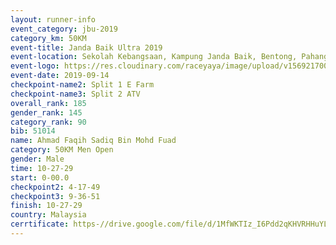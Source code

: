 ```yaml
---
layout: runner-info 
event_category: jbu-2019 
category_km: 50KM 
event-title: Janda Baik Ultra 2019
event-location: Sekolah Kebangsaan, Kampung Janda Baik, Bentong, Pahang, Malaysia 
event-logo: https://res.cloudinary.com/raceyaya/image/upload/v1569217009/logo/janda-baik_vch1pc.jpg 
event-date: 2019-09-14 
checkpoint-name2: Split 1 E Farm 
checkpoint-name3: Split 2 ATV 
overall_rank: 185
gender_rank: 145
category_rank: 90
bib: 51014
name: Ahmad Faqih Sadiq Bin Mohd Fuad
category: 50KM Men Open
gender: Male
time: 10-27-29
start: 0-00.0
checkpoint2: 4-17-49
checkpoint3: 9-36-51
finish: 10-27-29
country: Malaysia
cerrtificate: https-//drive.google.com/file/d/1MfWKTIz_I6Pdd2qKHVRHHuYLSXLpjCCy/view?usp=sharing
---
```

